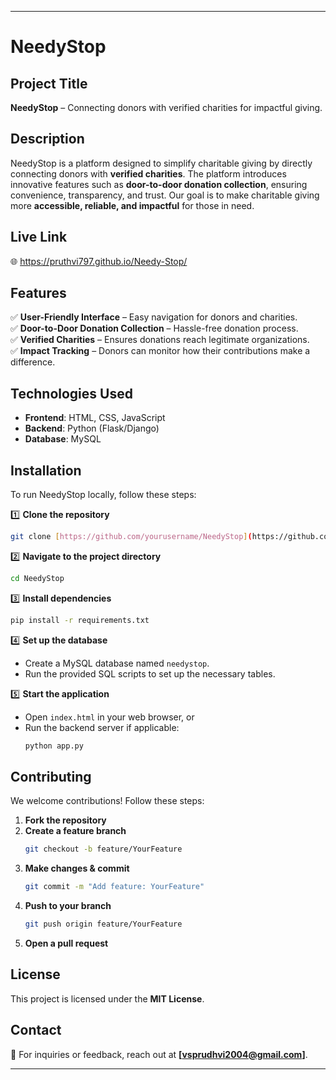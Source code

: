 
---

# **NeedyStop**  

## **Project Title**  
**NeedyStop** – Connecting donors with verified charities for impactful giving.  

## **Description**  
NeedyStop is a platform designed to simplify charitable giving by directly connecting donors with **verified charities**. The platform introduces innovative features such as **door-to-door donation collection**, ensuring convenience, transparency, and trust. Our goal is to make charitable giving more **accessible, reliable, and impactful** for those in need.  

## **Live Link**  
🌐 https://pruthvi797.github.io/Needy-Stop/
## **Features**  
✅ **User-Friendly Interface** – Easy navigation for donors and charities.  
✅ **Door-to-Door Donation Collection** – Hassle-free donation process.  
✅ **Verified Charities** – Ensures donations reach legitimate organizations.  
✅ **Impact Tracking** – Donors can monitor how their contributions make a difference.  

## **Technologies Used**  
- **Frontend**: HTML, CSS, JavaScript  
- **Backend**: Python (Flask/Django)  
- **Database**: MySQL  

## **Installation**  
To run NeedyStop locally, follow these steps:  

1️⃣ **Clone the repository**  
```bash
git clone [https://github.com/yourusername/NeedyStop](https://github.com/pruthvi797/Needy-Stop).git
```  

2️⃣ **Navigate to the project directory**  
```bash
cd NeedyStop
```  

3️⃣ **Install dependencies**  
```bash
pip install -r requirements.txt
```  

4️⃣ **Set up the database**  
- Create a MySQL database named `needystop`.  
- Run the provided SQL scripts to set up the necessary tables.  

5️⃣ **Start the application**  
- Open `index.html` in your web browser, or  
- Run the backend server if applicable:  
  ```bash
  python app.py
  ```  

## **Contributing**  
We welcome contributions! Follow these steps:  

1. **Fork the repository**  
2. **Create a feature branch**  
   ```bash
   git checkout -b feature/YourFeature
   ```  
3. **Make changes & commit**  
   ```bash
   git commit -m "Add feature: YourFeature"
   ```  
4. **Push to your branch**  
   ```bash
   git push origin feature/YourFeature
   ```  
5. **Open a pull request**  

## **License**  
This project is licensed under the **MIT License**. 

## **Contact**  
📩 For inquiries or feedback, reach out at **[vsprudhvi2004@gmail.com]**.  

---

